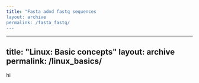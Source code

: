 ```yaml
---
title: "Fasta adnd fastq sequences
layout: archive
permalink: /fasta_fastq/
---  
```




---
title: "Linux: Basic concepts"
layout: archive
permalink: /linux_basics/
---  

hi
